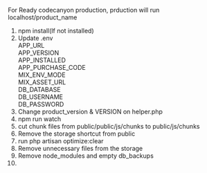 

For Ready codecanyon production, prduction will run localhost/product_name
1. npm install(If not installed)
2. Update .env <br>
   APP_URL <br>
   APP_VERSION <br>
   APP_INSTALLED <br>
   APP_PURCHASE_CODE <br>
   MIX_ENV_MODE <br>
   MIX_ASSET_URL <br>
   DB_DATABASE <br>
   DB_USERNAME <br>
   DB_PASSWORD <br>
3. Change product_version & VERSION on helper.php
4. npm run watch
5. cut chunk files from public/public/js/chunks to public/js/chunks
6. Remove the storage shortcut from public
7. run php artisan optimize:clear
8. Remove unnecessary files from the storage
9. Remove node_modules and empty db_backups
10. 
